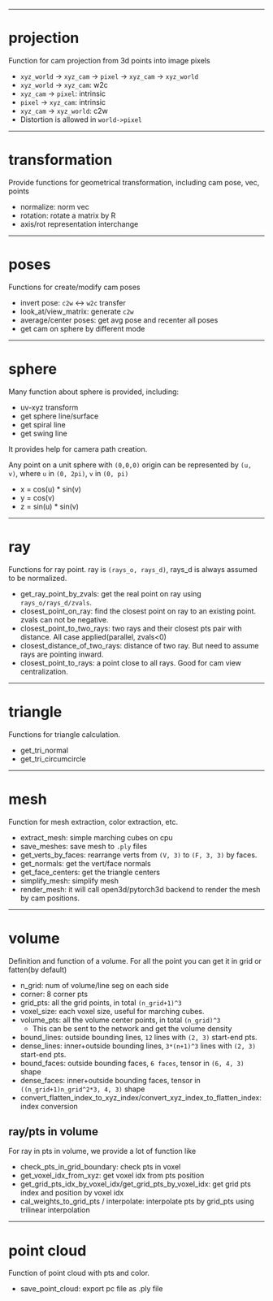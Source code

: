 ------------------------------------------------------------------------
# projection
Function for cam projection from 3d points into image pixels
- `xyz_world` -> `xyz_cam` -> `pixel` -> `xyz_cam` -> `xyz_world`
- `xyz_world` -> `xyz_cam`: w2c
- `xyz_cam` -> `pixel`: intrinsic
- `pixel` -> `xyz_cam`: intrinsic
- `xyz_cam` -> `xyz_world`: c2w
- Distortion is allowed in `world->pixel`

------------------------------------------------------------------------
# transformation
Provide functions for geometrical transformation, including cam pose, vec, points
- normalize: norm vec
- rotation: rotate a matrix by R
- axis/rot representation interchange

------------------------------------------------------------------------
# poses
Functions for create/modify cam poses
- invert pose: `c2w` <-> `w2c` transfer
- look_at/view_matrix: generate `c2w`
- average/center poses: get avg pose and recenter all poses
- get cam on sphere by different mode

------------------------------------------------------------------------
# sphere
Many function about sphere is provided, including:
- uv-xyz transform
- get sphere line/surface
- get spiral line
- get swing line

It provides help for camera path creation.

Any point on a unit sphere with `(0,0,0)` origin can be represented by `(u, v)`,
where `u` in `(0, 2pi)`, `v` in `(0, pi)`
- x = cos(u) * sin(v)
- y = cos(v)
- z = sin(u) * sin(v)

------------------------------------------------------------------------
# ray
Functions for ray point. ray is `(rays_o, rays_d)`, rays_d is always assumed to be normalized.
- get_ray_point_by_zvals: get the real point on ray using `rays_o/rays_d/zvals`.
- closest_point_on_ray: find the closest point on ray to an existing point. zvals can not be negative.
- closest_point_to_two_rays: two rays and their closest pts pair with distance. All case applied(parallel, zvals<0)
- closest_distance_of_two_rays: distance of two ray. But need to assume rays are pointing inward.
- closest_point_to_rays: a point close to all rays. Good for cam view centralization.

------------------------------------------------------------------------
# triangle
Functions for triangle calculation.
- get_tri_normal
- get_tri_circumcircle

------------------------------------------------------------------------
# mesh
Function for mesh extraction, color extraction, etc.
- extract_mesh: simple marching cubes on cpu
- save_meshes: save mesh to `.ply` files
- get_verts_by_faces: rearrange verts from `(V, 3)` to `(F, 3, 3)` by faces.
- get_normals: get the vert/face normals
- get_face_centers: get the triangle centers
- simplify_mesh: simplify mesh
- render_mesh: it will call open3d/pytorch3d backend to render the mesh by cam positions.

------------------------------------------------------------------------
# volume
Definition and function of a volume. For all the point you can get it in grid or fatten(by default)
- n_grid: num of volume/line seg on each side
- corner: 8 corner pts
- grid_pts: all the grid points, in total `(n_grid+1)^3`
- voxel_size: each voxel size, useful for marching cubes.
- volume_pts: all the volume center points, in total `(n_grid)^3`
  - This can be sent to the network and get the volume density
- bound_lines: outside bounding lines, `12` lines with `(2, 3)` start-end pts.
- dense_lines: inner+outside bounding lines, `3*(n+1)^3` lines with `(2, 3)` start-end pts.
- bound_faces: outside bounding faces, `6 faces`, tensor in `(6, 4, 3)` shape
- dense_faces: inner+outside bounding faces, tensor in `((n_grid+1)n_grid^2*3, 4, 3)` shape
- convert_flatten_index_to_xyz_index/convert_xyz_index_to_flatten_index: index conversion
## ray/pts in volume
For ray in pts in volume, we provide a lot of function like
- check_pts_in_grid_boundary: check pts in voxel
- get_voxel_idx_from_xyz: get voxel idx from pts position
- get_grid_pts_idx_by_voxel_idx/get_grid_pts_by_voxel_idx: get grid pts index and position by voxel idx
- cal_weights_to_grid_pts / interpolate: interpolate pts by grid_pts using trilinear interpolation

------------------------------------------------------------------------
# point cloud
Function of point cloud with pts and color.
- save_point_cloud: export pc file as .ply file
